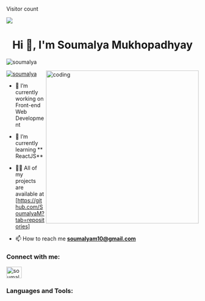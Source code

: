 
<p align="center">

  Visitor count<br>

  <img src="https://profile-counter.glitch.me/SanskarGubreley/count.svg" />

</p>

<h1 align="center">Hi 👋, I'm Soumalya Mukhopadhyay</h1>

<p align="left"> <img src="https://komarev.com/ghpvc/?username=sanskargubreley&label=Profile%20views&color=0e75b6&style=flat" alt="soumalya" /> </p>

<img align="right" alt="coding" width ="400" src="https://user-images.githubusercontent.com/46869388/89207039-b899e600-d5d7-11ea-90d0-c894383d35b4.gif">



<p align="left"> <a href="https://twitter.com/gubreleysanskar" target="blank"><img src="https://img.shields.io/twitter/follow/gubreleysanskar?logo=twitter&style=for-the-badge" alt="soumalya" /></a> </p>


- 🔭 I’m currently working on Front-end Web Development


- 🌱 I’m currently learning ** ReactJS**


- 👨‍💻 All of my projects are available at [https://github.com/SoumalyaM?tab=repositories]


- 📫 How to reach me **soumalyam10@gmail.com**


<h3 align="left">Connect with me:</h3>

<p align="left">

<a href="https://linkedin.com/in/soumalyamukhopadhyayfrontend" target="blank"><img align="center" src="https://raw.githubusercontent.com/rahuldkjain/github-profile-readme-generator/master/src/images/icons/Social/linked-in-alt.svg" alt="soumalyamukhopadhyayfrontend" height="30" width="40" /></a>

</p>


<h3 align="left">Languages and Tools:</h3>
